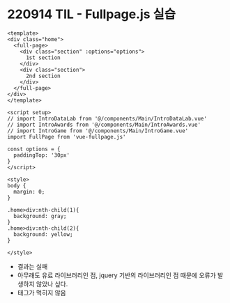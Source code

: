 # 220914 TIL - Fullpage.js 실습

```vue
<template>
<div class="home">
  <full-page>
    <div class="section" :options="options">
      1st section
    </div>
    <div class="section">
      2nd section
    </div>
  </full-page>
</div>
</template>

<script setup>
// import IntroDataLab from '@/components/Main/IntroDataLab.vue'
// import IntroAwards from '@/components/Main/IntroAwards.vue'
// import IntroGame from '@/components/Main/IntroGame.vue'
import FullPage from 'vue-fullpage.js'

const options = {
  paddingTop: '30px'
}
</script>

<style>
body {
  margin: 0;
}

.home>div:nth-child(1){
  background: gray;
}
.home>div:nth-child(2){
  background: yellow;
}

</style>

```

- 결과는 실패
- 아무래도 유료 라이브러리인 점, jquery 기반의 라이브러리인 점 때문에 오류가 발생하지 않았나 싶다.
- <full-page> 태그가 먹히지 않음